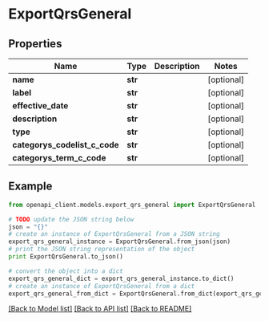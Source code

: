 # ExportQrsGeneral


## Properties
Name | Type | Description | Notes
------------ | ------------- | ------------- | -------------
**name** | **str** |  | [optional] 
**label** | **str** |  | [optional] 
**effective_date** | **str** |  | [optional] 
**description** | **str** |  | [optional] 
**type** | **str** |  | [optional] 
**categorys_codelist_c_code** | **str** |  | [optional] 
**categorys_term_c_code** | **str** |  | [optional] 

## Example

```python
from openapi_client.models.export_qrs_general import ExportQrsGeneral

# TODO update the JSON string below
json = "{}"
# create an instance of ExportQrsGeneral from a JSON string
export_qrs_general_instance = ExportQrsGeneral.from_json(json)
# print the JSON string representation of the object
print ExportQrsGeneral.to_json()

# convert the object into a dict
export_qrs_general_dict = export_qrs_general_instance.to_dict()
# create an instance of ExportQrsGeneral from a dict
export_qrs_general_from_dict = ExportQrsGeneral.from_dict(export_qrs_general_dict)
```
[[Back to Model list]](../README.md#documentation-for-models) [[Back to API list]](../README.md#documentation-for-api-endpoints) [[Back to README]](../README.md)


